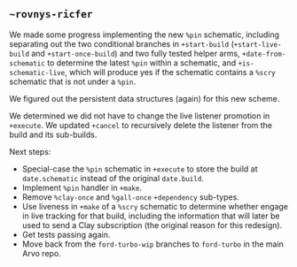 ## `~rovnys-ricfer`
We made some progress implementing the new `%pin` schematic, including separating out the two conditional branches in `+start-build` (`+start-live-build` and `+start-once-build`) and two fully tested helper arms, `+date-from-schematic` to determine the latest `%pin` within a schematic, and `+is-schematic-live`, which will produce yes if the schematic contains a `%scry` schematic that is not under a `%pin`. 

We figured out the persistent data structures (again) for this new scheme.

We determined we did not have to change the live listener promotion in `+execute`. We updated `+cancel` to recursively delete the listener from the build and its sub-builds.

Next steps:
- Special-case the `%pin` schematic in `+execute` to store the build at `date.schematic` instead of the original `date.build`.
- Implement `%pin` handler in `+make`.
- Remove `%clay-once` and `%gall-once` `+dependency` sub-types.
- Use liveness in `+make` of a `%scry` schematic to determine whether engage in live tracking for that build, including the information that will later be used to send a Clay subscription (the original reason for this redesign).
- Get tests passing again.
- Move back from the `ford-turbo-wip` branches to `ford-turbo` in the main Arvo repo.